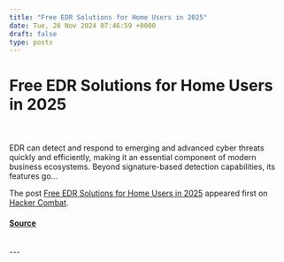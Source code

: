 ```yaml
---
title: "Free EDR Solutions for Home Users in 2025"
date: Tue, 26 Nov 2024 07:46:59 +0000
draft: false
type: posts
---
```

# Free EDR Solutions for Home Users in 2025

<br/>

<br/>
EDR can detect and respond to emerging and advanced cyber threats quickly and efficiently, making it an essential component of modern business ecosystems. Beyond signature-based detection capabilities, its features go...

The post [Free EDR Solutions for Home Users in 2025](https://www.hackercombat.com/free-edr-solutions/) appeared first on [Hacker Combat](https://www.hackercombat.com).

#### [Source](https://www.hackercombat.com/free-edr-solutions/)

<br/>
---
